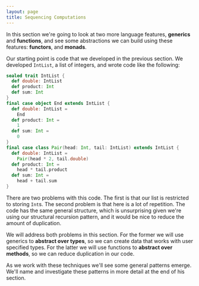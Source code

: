 ```yaml
---
layout: page
title: Sequencing Computations
---
```


In this section we're going to look at two more language features, **generics** and **functions**, and see some abstractions we can build using these features: **functors**, and **monads**.

Our starting point is code that we developed in the previous section. We developed `IntList`, a list of integers, and wrote code like the following:

~~~ scala
sealed trait IntList {
  def double: IntList
  def product: Int
  def sum: Int
}
final case object End extends IntList {
  def double: IntList =
    End
  def product: Int =
    1
  def sum: Int =
    0
}
final case class Pair(head: Int, tail: IntList) extends IntList {
  def double: IntList =
    Pair(head * 2, tail.double)
  def product: Int =
    head * tail.product
  def sum: Int =
    head + tail.sum
}
~~~

There are two problems with this code. The first is that our list is restricted to storing `Int`s. The second problem is that here is a lot of repetition. The code has the same general structure, which is unsurprising given we're using our structural recursion pattern, and it would be nice to reduce the amount of duplication.

We will address both problems in this section. For the former we will use generics to **abstract over types**, so we can create data that works with user specified types. For the latter we will use functions to **abstract over methods**, so we can reduce duplication in our code.

As we work with these techniques we'll see some general patterns emerge. We'll name and investigate these patterns in more detail at the end of his section.
